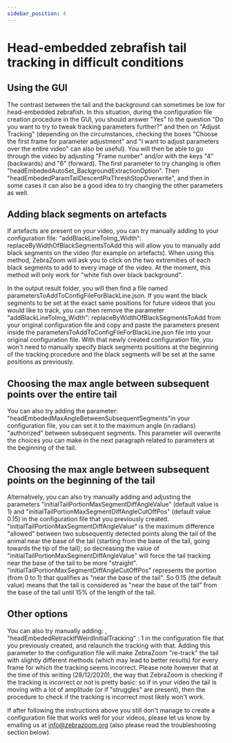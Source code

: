 ```yaml
---
sidebar_position: 4
---
```


# Head-embedded zebrafish tail tracking in difficult conditions

## Using the GUI

The contrast between the tail and the background can sometimes be low for head-embedded zebrafish. In this situation, during the configuration file creation procedure in the GUI, you should answer "Yes" to the question "Do you want to try to tweak tracking parameters further?" and then on "Adjust Tracking" (depending on the circumstances, checking the boxes "Choose the first frame for parameter adjustment" and "I want to adjust parameters over the entire video" can also be useful). You will then be able to go through the video by adjusting "Frame number" and/or with the keys "4" (backwards) and "6" (forward). The first parameter to try changing is often "headEmbededAutoSet_BackgroundExtractionOption". Then "headEmbededParamTailDescentPixThreshStopOverwrite", and then in some cases it can also be a good idea to try changing the other parameters as well.

## Adding black segments on artefacts

If artefacts are present on your video, you can try manually adding to your configuration file:
"addBlackLineToImg_Width": replaceByWidthOfBlackSegmentsToAdd
this will allow you to manually add black segments on the video (for example on artefacts). When using this method, ZebraZoom will ask you to click on the two extremities of each black segments to add to every image of the video. At the moment, this method will only work for "white fish over black background".

In the output result folder, you will then find a file named parametersToAddToConfigFileForBlackLine.json. If you want the black segments to be set at the exact same positions for future videos that you would like to track, you can then remove the parameter "addBlackLineToImg_Width": replaceByWidthOfBlackSegmentsToAdd from your original configuration file and copy and paste the parameters present inside the parametersToAddToConfigFileForBlackLine.json file into your original configuration file. With that newly created configuration file, you won't need to manually specify black segments positions at the beginning of the tracking procedure and the black segments will be set at the same positions as previously.

## Choosing the max angle between subsequent points over the entire tail

You can also try adding the parameter: "headEmbededMaxAngleBetweenSubsequentSegments"in your configuration file, you can set it to the maximum angle (in radians) "authorized" between subsequent segments. This parameter will overwrite the choices you can make in the next paragraph related to parameters at the beginning of the tail.

## Choosing the max angle between subsequent points on the beginning of the tail

Alternatively, you can also try manually adding and adjusting the parameters "initialTailPortionMaxSegmentDiffAngleValue" (default value is 1) and "initialTailPortionMaxSegmentDiffAngleCutOffPos" (default value 0.15) in the configuration file that you previously created. "initialTailPortionMaxSegmentDiffAngleValue" is the maximum difference "allowed" between two subsequently detected points along the tail of the animal near the base of the tail (starting from the base of the tail, going towards the tip of the tail); so decreasing the value of "initialTailPortionMaxSegmentDiffAngleValue" will force the tail tracking near the base of the tail to be more "straight".
"initialTailPortionMaxSegmentDiffAngleCutOffPos" represents the portion (from 0 to 1) that qualifies as "near the base of the tail". So 0.15 (the default value) means that the tail is considered as "near the base of the tail" from the base of the tail until 15% of the length of the tail.

## Other options

You can also try manually adding:
, "headEmbededRetrackIfWeirdInitialTracking" : 1
in the configuration file that you previously created, and relaunch the tracking with that. Adding this parameter to the configuration file will make ZebraZoom "re-track" the tail with slightly different methods (which may lead to better results) for every frame for which the tracking seems incorrect. Please note however that at the time of this writing (28/12/2020), the way that ZebraZoom is checking if the tracking is incorrect or not is pretty basic: so if in your video the tail is moving with a lot of amplitude (or if "struggles" are present), then the procedure to check if the tracking is incorrect most likely won't work.

If after following the instructions above you still don't manage to create a configuration file that works well for your videos, please let us know by emailing us at info@zebrazoom.org (also please read the troubleshooting section below).